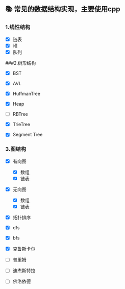 ## :books: 常见的数据结构实现，主要使用cpp

### 1.线性结构

- [x] 链表
- [x] 堆
- [x] 队列

###2.树形结构

- [x] BST
- [x] AVL
- [x] HuffmanTree
- [x] Heap

- [ ] RBTree
- [x] TrieTree
- [x] Segment Tree

### 3.图结构

- [x] 有向图
  - [x] 数组
  - [x] 链表
- [x] 无向图
  - [x] 数组
  - [x] 链表
- [x] 拓扑排序
- [x] dfs
- [x] bfs
- [x] 克鲁斯卡尔
- [ ] 普里姆
- [ ] 迪杰斯特拉
- [ ] 佛洛依德

